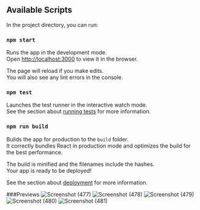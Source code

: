 
## Available Scripts

In the project directory, you can run:

### `npm start`

Runs the app in the development mode.\
Open [http://localhost:3000](http://localhost:3000) to view it in the browser.

The page will reload if you make edits.\
You will also see any lint errors in the console.

### `npm test`

Launches the test runner in the interactive watch mode.\
See the section about [running tests](https://facebook.github.io/create-react-app/docs/running-tests) for more information.

### `npm run build`

Builds the app for production to the `build` folder.\
It correctly bundles React in production mode and optimizes the build for the best performance.

The build is minified and the filenames include the hashes.\
Your app is ready to be deployed!

See the section about [deployment](https://facebook.github.io/create-react-app/docs/deployment) for more information.

###Previews
![Screenshot (477)](https://user-images.githubusercontent.com/72501596/117699400-734bba00-b1e2-11eb-9a8b-67dd27ef855b.png)
![Screenshot (478)](https://user-images.githubusercontent.com/72501596/117699417-78106e00-b1e2-11eb-86a1-d5de96d8943d.png)
![Screenshot (479)](https://user-images.githubusercontent.com/72501596/117699427-7b0b5e80-b1e2-11eb-8a02-3bdb959ed291.png)
![Screenshot (480)](https://user-images.githubusercontent.com/72501596/117699446-7e9ee580-b1e2-11eb-84b1-4d433c45a3a0.png)
![Screenshot (481)](https://user-images.githubusercontent.com/72501596/117699461-81013f80-b1e2-11eb-8555-ec74891cc56f.png)
